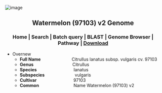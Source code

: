 ![image](https://user-images.githubusercontent.com/50602960/150977904-e232ed73-0fa2-41c0-b149-c1d0963f31ed.png)
## <div align='center'>Watermelon (97103) v2 Genome</div>
### <div align='center'>Home | Search | Batch query | BLAST | Genome Browser | Pathway | [Download](https://github.com/pengwenwakaka/lxp/raw/main/mutationdata/ems4.ann.vcf)</div>
+ Overnew
  + **Full Name**&emsp;&emsp;&emsp;&emsp;&emsp;&emsp;&emsp;&thinsp;Citrullus lanatus subsp. vulgaris cv. 97103
  + **Genus**&emsp;&emsp;&emsp;&emsp;&emsp;&emsp;&emsp;&emsp;&emsp;Citrullus
  + **Species**&emsp;&emsp;&emsp;&emsp;&emsp;&emsp;&emsp;&emsp;&thinsp;&thinsp;&thinsp;lanatus
  + **Subspecies**&emsp;&emsp;&emsp;&emsp;&emsp;&emsp;&emsp;vulgaris
  + **Cultivar**&emsp;&emsp;&emsp;&emsp;&emsp;&emsp;&emsp;&emsp;&thinsp;&thinsp;&thinsp;97103
  + **Common**&emsp;&emsp;&emsp;&emsp;&emsp;&emsp;&emsp;&emsp;Name	Watermelon (97103) v2


